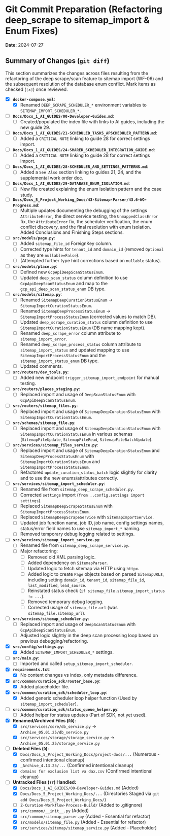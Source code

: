 # Git Commit Preparation (Refactoring deep_scrape to sitemap_import & Enum Fixes)

**Date:** 2024-07-27

## Summary of Changes (`git diff`)

This section summarizes the changes across files resulting from the refactoring of the deep scrape/scan feature to sitemap import (WF-06) and the subsequent resolution of the database enum conflict. Mark items as checked (`[x]`) once reviewed.

- [x] **`docker-compose.yml`**:
  - [x] Renamed `DEEP_SCRAPE_SCHEDULER_*` environment variables to `SITEMAP_IMPORT_SCHEDULER_*`.
- [ ] **`Docs/Docs_1_AI_GUIDES/00-Developer-Guides.md`**:
  - [ ] Created/populated the index file with links to AI guides, including the new guide 29.
- [ ] **`Docs/Docs_1_AI_GUIDES/21-SCHEDULED_TASKS_APSCHEDULER_PATTERN.md`**:
  - [ ] Added a `CRITICAL NOTE` linking to guide 28 for correct settings import.
- [ ] **`Docs/Docs_1_AI_GUIDES/24-SHARED_SCHEDULER_INTEGRATION_GUIDE.md`**:
  - [ ] Added a `CRITICAL NOTE` linking to guide 28 for correct settings import.
- [ ] **`Docs/Docs_1_AI_GUIDES/28-SCHEDULER_AND_SETTINGS_PATTERNS.md`**:
  - [ ] Added a `See Also` section linking to guides 21, 24, and the supplemental work order doc.
- [ ] **`Docs/Docs_1_AI_GUIDES/29-DATABASE_ENUM_ISOLATION.md`**:
  - [ ] New file created explaining the enum isolation pattern and the case study.
- [ ] **`Docs/Docs_5_Project_Working_Docs/43-Sitemap-Parser/43.6-WO-Progress.md`**:
  - [ ] Multiple updates documenting the debugging of the settings `AttributeError`, the direct service testing, the `UnmappedClassError` fix, the `AttributeError` fix, the scheduler verification, the enum conflict discovery, and the final resolution with enum isolation. Added Conclusions and Finishing Steps sections.
- [ ] **`src/models/page.py`**:
  - [ ] Added `sitemap_file_id` ForeignKey column.
  - [ ] Corrected type hints for `tenant_id` and `domain_id` (removed `Optional` as they are `nullable=False`).
  - [ ] (Attempted further type hint corrections based on `nullable` status).
- [ ] **`src/models/place.py`**:
  - [ ] Defined new `GcpApiDeepScanStatusEnum`.
  - [ ] Updated `deep_scan_status` column definition to use `GcpApiDeepScanStatusEnum` and map to the `gcp_api_deep_scan_status_enum` DB type.
- [ ] **`src/models/sitemap.py`**:
  - [ ] Renamed `SitemapDeepCurationStatusEnum` -> `SitemapImportCurationStatusEnum`.
  - [ ] Renamed `SitemapDeepProcessStatusEnum` -> `SitemapImportProcessStatusEnum` (corrected values to match DB).
  - [ ] Updated `deep_scrape_curation_status` column definition to use `SitemapImportCurationStatusEnum` (DB name mapping kept).
  - [ ] Renamed `deep_scrape_error` column attribute to `sitemap_import_error`.
  - [ ] Renamed `deep_scrape_process_status` column attribute to `sitemap_import_status` and updated mapping to use `SitemapImportProcessStatusEnum` and the `sitemap_import_status_enum` DB type.
  - [ ] Updated comments.
- [ ] **`src/routers/dev_tools.py`**:
  - [ ] Added new endpoint `trigger_sitemap_import_endpoint` for manual testing.
- [ ] **`src/routers/places_staging.py`**:
  - [ ] Replaced import and usage of `DeepScanStatusEnum` with `GcpApiDeepScanStatusEnum`.
- [ ] **`src/routers/sitemap_files.py`**:
  - [ ] Replaced import and usage of `SitemapDeepCurationStatusEnum` with `SitemapImportCurationStatusEnum`.
- [ ] **`src/schemas/sitemap_file.py`**:
  - [ ] Replaced import and usage of `SitemapDeepCurationStatusEnum` with `SitemapImportCurationStatusEnum` in various schemas (`SitemapFileUpdate`, `SitemapFileRead`, `SitemapFileBatchUpdate`).
- [ ] **`src/services/sitemap_files_service.py`**:
  - [ ] Replaced import and usage of `SitemapDeepCurationStatusEnum` and `SitemapDeepProcessStatusEnum` with `SitemapImportCurationStatusEnum` and `SitemapImportProcessStatusEnum`.
  - [ ] Refactored `update_curation_status_batch` logic slightly for clarity and to use the new enums/attributes correctly.
- [ ] **`src/services/sitemap_import_scheduler.py`**:
  - [ ] Renamed file from `sitemap_deep_scrape_scheduler.py`.
  - [ ] Corrected `settings` import (`from ..config.settings import settings`).
  - [ ] Replaced `SitemapDeepScrapeStatusEnum` with `SitemapImportProcessStatusEnum`.
  - [ ] Replaced `SitemapDeepScrapeService` with `SitemapImportService`.
  - [ ] Updated job function name, job ID, job name, config settings names, status/error field names to use `sitemap_import_*` naming.
  - [ ] Removed temporary debug logging related to settings.
- [ ] **`src/services/sitemap_import_service.py`**:
  - [ ] Renamed file from `sitemap_deep_scrape_service.py`.
  - [ ] Major refactoring:
    - [ ] Removed old XML parsing logic.
    - [ ] Added dependency on `SitemapParser`.
    - [ ] Updated logic to fetch sitemap via HTTP using `httpx`.
    - [ ] Added logic to create `Page` objects based on parsed `SitemapURL`s, including setting `domain_id`, `tenant_id`, `sitemap_file_id`, `last_modified`, `lead_source`.
    - [ ] Reinstated status check (`if sitemap_file.sitemap_import_status != ...`).
    - [ ] Removed temporary debug logging.
    - [ ] Corrected usage of `sitemap_file.url` (was `sitemap_file.sitemap_url`).
- [ ] **`src/services/sitemap_scheduler.py`**:
  - [ ] Replaced import and usage of `DeepScanStatusEnum` with `GcpApiDeepScanStatusEnum`.
  - [ ] Adjusted logic slightly in the deep scan processing loop based on previous debugging/refactoring.
- [x] **`src/config/settings.py`**:
  - [x] Added `SITEMAP_IMPORT_SCHEDULER_*` settings.
- [ ] **`src/main.py`**:
  - [ ] Imported and called `setup_sitemap_import_scheduler`.
- [x] **`requirements.txt`**:
  - [x] No content changes vs index, only metadata difference.
- [x] **`src/common/curation_sdk/router_base.py`**:
  - [x] Added placeholder file.
- [x] **`src/common/curation_sdk/scheduler_loop.py`**:
  - [x] Added generic scheduler loop helper function (Used by `sitemap_import_scheduler`).
- [ ] **`src/common/curation_sdk/status_queue_helper.py`**:
  - [ ] Added helper for status updates (Part of SDK, not yet used).
- [x] **Renamed/Archived Files (`RD`)**:
  - [x] `src/services/core/db_service.py` -> `Archive_05.01.25/db_service.py`
  - [x] `src/services/storage/storage_service.py` -> `Archive_05.01.25/storage_service.py`
- [ ] **Deleted Files (`D`)**:
  - [x] `Docs/Docs_5_Project_Working_Docs/project-docs/...` (Numerous - confirmed intentional cleanup)
  - [x] `_Archive_4.13.25/...` (Confirmed intentional cleanup)
  - [x] `domains for exclusion list va dax.csv` (Confirmed intentional cleanup)
- [ ] **Untracked Files (`??`) Handled:**
  - [x] `Docs/Docs_1_AI_GUIDES/00-Developer-Guides.md` (Added)
  - [x] `Docs/Docs_5_Project_Working_Docs/...` (Directories Staged via `git add Docs/Docs_5_Project_Working_Docs/`)
  - [ ] `Z-Curation-Workflow-Process-Build/` (Added to .gitignore)
  - [x] `src/common/__init__.py` (Added)
  - [x] `src/common/sitemap_parser.py` (Added - Essential for refactor)
  - [x] `src/models/sitemap_file.py` (Added - Essential for refactor)
  - [x] `src/services/sitemap/sitemap_service.py` (Added - Placeholder)
